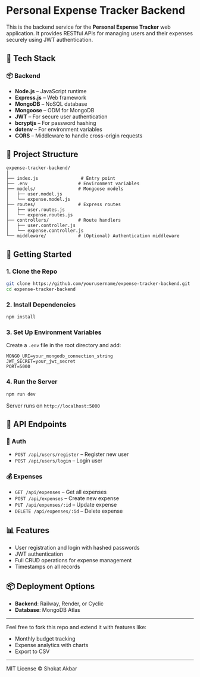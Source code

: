 # Personal Expense Tracker Backend

This is the backend service for the **Personal Expense Tracker** web application. It provides RESTful APIs for managing users and their expenses securely using JWT authentication.

## 🔧 Tech Stack

### 📦 Backend
- **Node.js** – JavaScript runtime
- **Express.js** – Web framework
- **MongoDB** – NoSQL database
- **Mongoose** – ODM for MongoDB
- **JWT** – For secure user authentication
- **bcryptjs** – For password hashing
- **dotenv** – For environment variables
- **CORS** – Middleware to handle cross-origin requests

## 📁 Project Structure
```
expense-tracker-backend/
│
├── index.js                # Entry point
├── .env                   # Environment variables
├── models/                # Mongoose models
│   ├── user.model.js
│   └── expense.model.js
├── routes/                # Express routes
│   ├── user.routes.js
│   └── expense.routes.js
├── controllers/           # Route handlers
│   ├── user.controller.js
│   └── expense.controller.js
└── middleware/            # (Optional) Authentication middleware
```

## 🚀 Getting Started

### 1. Clone the Repo
```bash
git clone https://github.com/yourusername/expense-tracker-backend.git
cd expense-tracker-backend
```

### 2. Install Dependencies
```bash
npm install
```

### 3. Set Up Environment Variables
Create a `.env` file in the root directory and add:
```
MONGO_URI=your_mongodb_connection_string
JWT_SECRET=your_jwt_secret
PORT=5000
```

### 4. Run the Server
```bash
npm run dev
```
Server runs on `http://localhost:5000`

## 📘 API Endpoints

### 🔐 Auth
- `POST /api/users/register` – Register new user
- `POST /api/users/login` – Login user

### 💰 Expenses
- `GET /api/expenses` – Get all expenses
- `POST /api/expenses` – Create new expense
- `PUT /api/expenses/:id` – Update expense
- `DELETE /api/expenses/:id` – Delete expense

## 📊 Features
- User registration and login with hashed passwords
- JWT authentication
- Full CRUD operations for expense management
- Timestamps on all records

## 📦 Deployment Options
- **Backend**: Railway, Render, or Cyclic
- **Database**: MongoDB Atlas

---

Feel free to fork this repo and extend it with features like:
- Monthly budget tracking
- Expense analytics with charts
- Export to CSV

---

MIT License © Shokat Akbar
